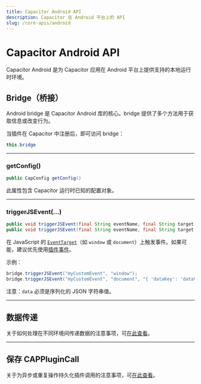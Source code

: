 ```yaml
---
title: Capacitor Android API
description: Capacitor 在 Android 平台上的 API
slug: /core-apis/android
---
```


# Capacitor Android API

Capacitor Android 是为 Capacitor 应用在 Android 平台上提供支持的本地运行时环境。

## Bridge（桥接）

Android bridge 是 Capacitor Android 库的核心。bridge 提供了多个方法用于获取信息或改变行为。

当插件在 Capacitor 中注册后，即可访问 bridge：

```java
this.bridge
```

---

### getConfig()

```java
public CapConfig getConfig()
```

此属性包含 Capacitor 运行时已知的配置对象。

---

### triggerJSEvent(...)

```java
public void triggerJSEvent(final String eventName, final String target)
public void triggerJSEvent(final String eventName, final String target, final String data)
```

在 JavaScript 的 [`EventTarget`](https://developer.mozilla.org/en-US/docs/Web/API/EventTarget)（如 `window` 或 `document`）上触发事件。如果可能，建议优先使用[插件事件](/plugins/creating-plugins/android-guide.md#plugin-events)。

示例：

```java
bridge.triggerJSEvent("myCustomEvent", "window");
bridge.triggerJSEvent("myCustomEvent", "document", "{ 'dataKey': 'dataValue' }");
```

注意：`data` 必须是序列化的 JSON 字符串值。

---

## 数据传递

关于如何处理在不同环境间传递数据的注意事项，可[在此查看](/main/reference/core-apis/data-types.md)。

---

## 保存 CAPPluginCall

关于为异步或重复操作持久化插件调用的注意事项，可[在此查看](/main/reference/core-apis/saving-calls.md)。